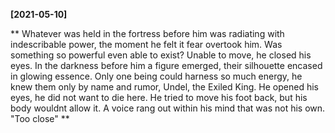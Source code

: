 **[2021-05-10]**

**
Whatever was held in the fortress before him was radiating with indescribable power, the moment he felt it fear overtook him. Was something so powerful even able to exist? Unable to move, he closed his eyes. In the darkness before him a figure emerged, their silhouette encased in glowing essence. Only one being could harness so much energy, he knew them only by name and rumor, Undel, the Exiled King. He opened his eyes, he did not want to die here. He tried to move his foot back, but his body wouldnt allow it. A voice rang out within his mind that was not his own. "Too close"
**